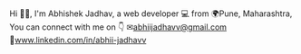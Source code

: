 Hi 🙋‍♂️, I'm Abhishek Jadhav, 
a web developer 💻 
from 🌍Pune, Maharashtra,
You can connect with me on 👇
✉abhiijadhavv@gmail.com
🔗www.linkedin.com/in/abhii-jadhavv

<!---
AbhiiJadhavv/AbhiiJadhavv is a ✨ special ✨ repository because its `README.md` (this file) appears on your GitHub profile.
You can click the Preview link to take a look at your changes.
--->
